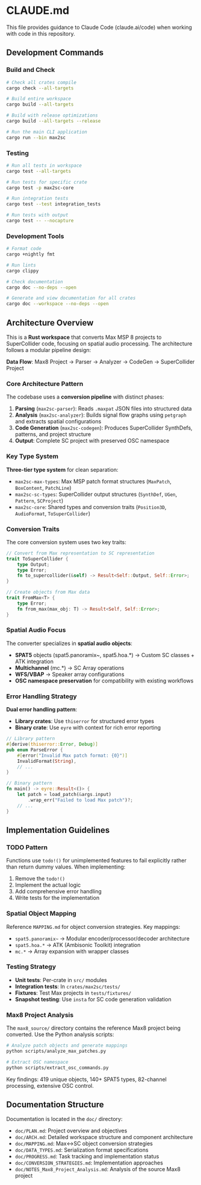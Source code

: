 # CLAUDE.md

This file provides guidance to Claude Code (claude.ai/code) when working with code in this repository.

## Development Commands

### Build and Check
```bash
# Check all crates compile
cargo check --all-targets

# Build entire workspace
cargo build --all-targets

# Build with release optimizations
cargo build --all-targets --release

# Run the main CLI application
cargo run --bin max2sc
```

### Testing
```bash
# Run all tests in workspace
cargo test --all-targets

# Run tests for specific crate
cargo test -p max2sc-core

# Run integration tests
cargo test --test integration_tests

# Run tests with output
cargo test -- --nocapture
```

### Development Tools
```bash
# Format code
cargo +nightly fmt

# Run lints
cargo clippy

# Check documentation
cargo doc --no-deps --open

# Generate and view documentation for all crates
cargo doc --workspace --no-deps --open
```

## Architecture Overview

This is a **Rust workspace** that converts Max MSP 8 projects to SuperCollider code, focusing on spatial audio processing. The architecture follows a modular pipeline design:

**Data Flow**: Max8 Project → Parser → Analyzer → CodeGen → SuperCollider Project

### Core Architecture Pattern

The codebase uses a **conversion pipeline** with distinct phases:

1. **Parsing** (`max2sc-parser`): Reads `.maxpat` JSON files into structured data
2. **Analysis** (`max2sc-analyzer`): Builds signal flow graphs using `petgraph` and extracts spatial configurations
3. **Code Generation** (`max2sc-codegen`): Produces SuperCollider SynthDefs, patterns, and project structure
4. **Output**: Complete SC project with preserved OSC namespace

### Key Type System

**Three-tier type system** for clean separation:
- `max2sc-max-types`: Max MSP patch format structures (`MaxPatch`, `BoxContent`, `PatchLine`)
- `max2sc-sc-types`: SuperCollider output structures (`SynthDef`, `UGen`, `Pattern`, `SCProject`)
- `max2sc-core`: Shared types and conversion traits (`Position3D`, `AudioFormat`, `ToSuperCollider`)

### Conversion Traits

The core conversion system uses two key traits:
```rust
// Convert from Max representation to SC representation
trait ToSuperCollider {
    type Output;
    type Error;
    fn to_supercollider(&self) -> Result<Self::Output, Self::Error>;
}

// Create objects from Max data
trait FromMax<T> {
    type Error;
    fn from_max(max_obj: T) -> Result<Self, Self::Error>;
}
```

### Spatial Audio Focus

The converter specializes in **spatial audio objects**:
- **SPAT5** objects (spat5.panoramix~, spat5.hoa.*) → Custom SC classes + ATK integration
- **Multichannel** (mc.*) → SC Array operations
- **WFS/VBAP** → Speaker array configurations
- **OSC namespace preservation** for compatibility with existing workflows

### Error Handling Strategy

**Dual error handling pattern**:
- **Library crates**: Use `thiserror` for structured error types
- **Binary crate**: Use `eyre` with context for rich error reporting

```rust
// Library pattern
#[derive(thiserror::Error, Debug)]
pub enum ParseError {
    #[error("Invalid Max patch format: {0}")]
    InvalidFormat(String),
    // ...
}

// Binary pattern
fn main() -> eyre::Result<()> {
    let patch = load_patch(&args.input)
        .wrap_err("Failed to load Max patch")?;
    // ...
}
```

## Implementation Guidelines

### TODO Pattern

Functions use `todo!()` for unimplemented features to fail explicitly rather than return dummy values. When implementing:

1. Remove the `todo!()`
2. Implement the actual logic
3. Add comprehensive error handling
4. Write tests for the implementation

### Spatial Object Mapping

Reference `MAPPING.md` for object conversion strategies. Key mappings:
- `spat5.panoramix~` → Modular encoder/processor/decoder architecture
- `spat5.hoa.*` → ATK (Ambisonic Toolkit) integration
- `mc.*` → Array expansion with wrapper classes

### Testing Strategy

- **Unit tests**: Per-crate in `src/` modules
- **Integration tests**: In `crates/max2sc/tests/`
- **Fixtures**: Test Max projects in `tests/fixtures/`
- **Snapshot testing**: Use `insta` for SC code generation validation

### Max8 Project Analysis

The `max8_source/` directory contains the reference Max8 project being converted. Use the Python analysis scripts:

```bash
# Analyze patch objects and generate mappings
python scripts/analyze_max_patches.py

# Extract OSC namespace
python scripts/extract_osc_commands.py
```

Key findings: 419 unique objects, 140+ SPAT5 types, 82-channel processing, extensive OSC control.

## Documentation Structure

Documentation is located in the `doc/` directory:

- `doc/PLAN.md`: Project overview and objectives
- `doc/ARCH.md`: Detailed workspace structure and component architecture
- `doc/MAPPING.md`: Max↔SC object conversion strategies
- `doc/DATA_TYPES.md`: Serialization format specifications
- `doc/PROGRESS.md`: Task tracking and implementation status
- `doc/CONVERSION_STRATEGIES.md`: Implementation approaches
- `doc/NOTES_Max8_Project_Analysis.md`: Analysis of the source Max8 project
